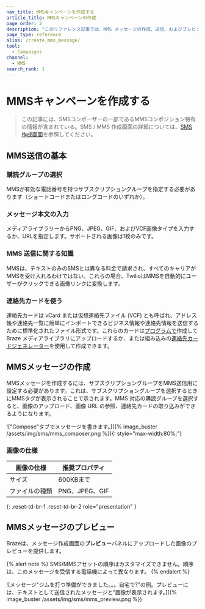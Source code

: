 ```yaml
---
nav_title: MMSキャンペーンを作成する
article_title: MMSキャンペーンの作成
page_order: 2
description: "このリファレンス記事では、MMS メッセージの作成、送信、およびプレビューに関連するステップについて説明します。"
page_type: reference
alias: /create_mms_message/
tool:
  - Campaigns
channel:
  - MMS
search_rank: 1  
---
```


# MMSキャンペーンを作成する

> この記事には、SMSコンポーザーの一部であるMMSコンポジション特有の情報が含まれている。SMS / MMS 作成画面の詳細については、[SMS 作成画面]({{site.baseurl}}/user_guide/message_building_by_channel/sms_mms_rcs/sms/create/)を参照してください。

## MMS送信の基本

### 購読グループの選択

MMSが有効な電話番号を持つサブスクリプショングループを指定する必要があります（ショートコードまたはロングコードのいずれか）。

### メッセージ本文の入力

メディアライブラリーからPNG、JPEG、GIF、およびVCF画像タイプを入力するか、URLを指定します。サポートされる画像は1枚のみです。

### MMS 送信に関する知識

MMSは、テキストのみのSMSとは異なる料金で請求され、すべてのキャリアがMMSを受け入れるわけではない。これらの場合、TwilioはMMSを自動的にユーザーがクリックできる画像リンクに変換します。

### 連絡先カードを使う

連絡先カードは vCard または仮想連絡先ファイル (VCF) とも呼ばれ、アドレス帳や連絡先一覧に簡単にインポートできるビジネス情報や連絡先情報を送信するために標準化されたファイル形式です。これらのカードは[プログラムで](https://www.twilio.com/blog/send-vcard-twilio-sms)作成して Braze メディアライブラリにアップロードするか、または組み込みの[連絡先カードジェネレーター]({{site.baseurl}}/user_guide/message_building_by_channel/sms_mms_rcs/mms/contact_card/)を使用して作成できます。

## MMSメッセージの作成

MMSメッセージを作成するには、サブスクリプショングループをMMS送信用に設定する必要があります。これは、サブスクリプショングループを選択するときにMMSタグが表示されることで示されます。MMS 対応の購読グループを選択すると、画像のアップロード、画像 URL の参照、連絡先カードの取り込みができるようになります。

\!["Compose"タブでメッセージを書きます。]({% image_buster /assets/img/sms/mms_composer.png %}){: style="max-width:80%;"}

### 画像の仕様

| **画像の仕様** | **推奨プロパティ** |
|--------------------------|----------------------------|
| サイズ                     | 600KBまで        |
| ファイルの種類               | PNG、JPEG、GIF             |
{: .reset-td-br-1 .reset-td-br-2 role="presentation" }

## MMSメッセージのプレビュー

Brazeは、メッセージ作成画面の**プレビュー**パネルにアップロードした画像のプレビューを提供します。 

{% alert note %}
SMS/MMSアセットの順序はカスタマイズできません。順序は、このメッセージを受信する電話機によって異なります。
{% endalert %}

\![メッセージ"ジムを打つ準備ができました。。。自宅で?"の例。プレビューには、テキストとして送信されたメッセージと"画像が表示されます。]({% image_buster /assets/img/sms/mms_preview.png %})
